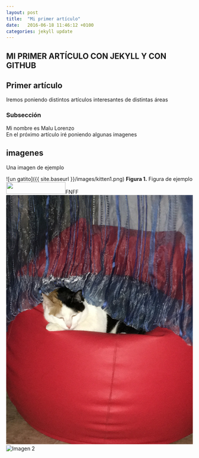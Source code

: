 ```yaml
---
layout: post
title:  "Mi primer artículo"
date:   2016-06-18 11:46:12 +0100
categories: jekyll update
---
```

<h2>MI PRIMER ARTÍCULO CON JEKYLL  Y CON GITHUB</h2>

## Primer artículo
Iremos poniendo distintos artículos interesantes de distintas áreas

### Subsección
Mi nombre es Malu Lorenzo  
En el próximo artículo iré poniendo algunas imagenes

## imagenes

 Una imagen  de ejemplo <br/>

![un gatito]({{ site.baseurl }}/images/kitten1.png)
**Figura 1.** Figura de ejemplo
<img src="../images/kitten2.png" width="160" height="32">FNFF</img>
![Imagen 1][1]  ![Imagen 2][2]

 [1]: ../images/kitten.JPG
 [2]: ../images/kitten1.png "scaphandre"

